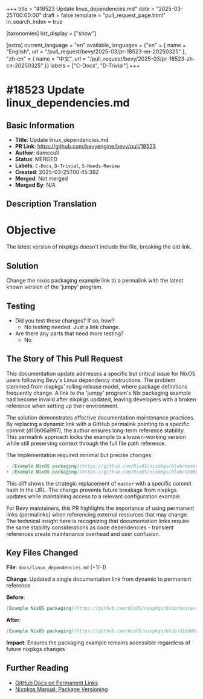 +++
title = "#18523 Update linux_dependencies.md"
date = "2025-03-25T00:00:00"
draft = false
template = "pull_request_page.html"
in_search_index = true

[taxonomies]
list_display = ["show"]

[extra]
current_language = "en"
available_languages = {"en" = { name = "English", url = "/pull_request/bevy/2025-03/pr-18523-en-20250325" }, "zh-cn" = { name = "中文", url = "/pull_request/bevy/2025-03/pr-18523-zh-cn-20250325" }}
labels = ["C-Docs", "D-Trivial"]
+++

# #18523 Update linux_dependencies.md

## Basic Information
- **Title**: Update linux_dependencies.md
- **PR Link**: https://github.com/bevyengine/bevy/pull/18523
- **Author**: damccull
- **Status**: MERGED
- **Labels**: `C-Docs`, `D-Trivial`, `S-Needs-Review`
- **Created**: 2025-03-25T00:45:39Z
- **Merged**: Not merged
- **Merged By**: N/A

## Description Translation
# Objective

The latest version of nixpkgs doesn't include the file, breaking the old link.

## Solution

Change the nixos packaging example link to a permalink with the latest known version of the 'jumpy' program.

## Testing

- Did you test these changes? If so, how?
  - No testing needed. Just a link change.
- Are there any parts that need more testing?
  - No

## The Story of This Pull Request

This documentation update addresses a specific but critical issue for NixOS users following Bevy's Linux dependency instructions. The problem stemmed from nixpkgs' rolling release model, where package definitions frequently change. A link to the 'jumpy' program's Nix packaging example had become invalid after nixpkgs updated, leaving developers with a broken reference when setting up their environment.

The solution demonstrates effective documentation maintenance practices. By replacing a dynamic link with a GitHub permalink pointing to a specific commit (d10b06a997), the author ensures long-term reference stability. This permalink approach locks the example to a known-working version while still preserving context through the full file path reference.

The implementation required minimal but precise changes:
```markdown
- [Example NixOS packaging](https://github.com/NixOS/nixpkgs/blob/master/pkgs/games/jumpy/default.nix)
+ [Example NixOS packaging](https://github.com/NixOS/nixpkgs/blob/d10b06a997/pkgs/games/jumpy/default.nix)
```
This diff shows the strategic replacement of `master` with a specific commit hash in the URL. The change prevents future breakage from nixpkgs updates while maintaining access to a relevant configuration example.

For Bevy maintainers, this PR highlights the importance of using permanent links (permalinks) when referencing external resources that may change. The technical insight here is recognizing that documentation links require the same stability considerations as code dependencies - transient references create maintenance overhead and user confusion.

## Key Files Changed

**File**: `docs/linux_dependencies.md` (+1/-1)

**Change**: Updated a single documentation link from dynamic to permanent reference

**Before**:
```markdown
[Example NixOS packaging](https://github.com/NixOS/nixpkgs/blob/master/pkgs/games/jumpy/default.nix)
```

**After**:
```markdown
[Example NixOS packaging](https://github.com/NixOS/nixpkgs/blob/d10b06a997/pkgs/games/jumpy/default.nix)
```

**Impact**: Ensures the packaging example remains accessible regardless of future nixpkgs changes

## Further Reading

- [GitHub Docs on Permanent Links](https://docs.github.com/en/get-started/getting-started-with-git/creating-a-permanent-link-to-a-code-snippet)
- [Nixpkgs Manual: Package Versioning](https://nixos.org/manual/nixpkgs/stable/#sec-versioning)